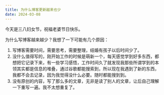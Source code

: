 ```yaml
---
title: 为什么博客更新越来也少
date: 2024-03-08
---
```


今天是三八妇女节，祝福老婆节日快乐。

为什么写博客越来越少？我想了一下可能有几个原因：
1. 写博客需要时间，需要思考，需要整理，结婚有孩子以后时间少了。
2. 没什么值得写的，刚开始工作的时候是萌新一个，每天感觉学到好多东西，都想把它记录下来，有一些学习感悟，工作时间久了就发现我那些所谓学到的本领其实都是信息的堆叠，通过谷歌都能搜索到，所以现在我遇到了新的东西，我都不会去记录，因为我觉得没什么必要。随时都能搜到到。
3. 没有原创的内容，写了那么多的文章，无非是读了别人的文章，让后自己理解一下重写一遍。我不太想重复了。